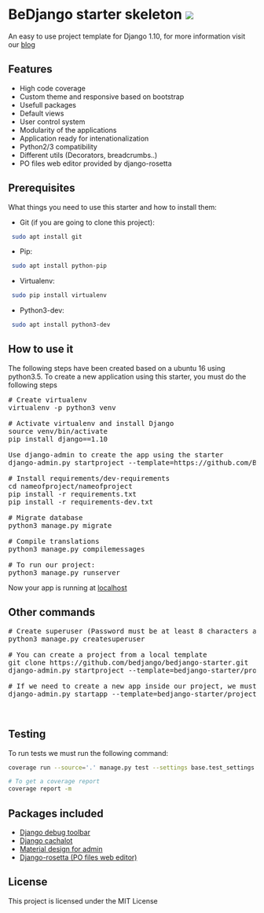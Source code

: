 # BeDjango starter skeleton ![](http://www.bedjango.com/static/images/logo-bedjango.svg)

An easy to use project template for Django 1.10, for more information visit our [blog](http://www.bedjango.com/blog/create-django-application-bedjango-starter/)

## Features
 - High code coverage
 - Custom theme and responsive based on bootstrap
 - Usefull packages
 - Default views
 - User control system
 - Modularity of the applications
 - Application ready for intenationalization
 - Python2/3 compatibility
 - Different utils (Decorators, breadcrumbs..)
 - PO files web editor provided by django-rosetta
 
## Prerequisites
What things you need to use this starter and how to install them:
 - Git (if you are going to clone this project):
 
```sh
 sudo apt install git
```
 - Pip:
 
```sh
 sudo apt install python-pip
```

 - Virtualenv:
 
```sh
 sudo pip install virtualenv
```

 - Python3-dev:
 
```sh
 sudo apt install python3-dev
```

## How to use it

The following steps have been created based on a ubuntu 16 using python3.5. To create a new application using this starter, you must do the following steps

<pre>
# Create virtualenv
virtualenv -p python3 venv

# Activate virtualenv and install Django
source venv/bin/activate
pip install django==1.10

Use django-admin to create the app using the starter
django-admin.py startproject --template=https://github.com/BeDjango/bedjango-starter/archive/master.zip --extension=py,rst,yml <b>{{nameofproject}}</b>

# Install requirements/dev-requirements
cd nameofproject/nameofproject
pip install -r requirements.txt
pip install -r requirements-dev.txt

# Migrate database 
python3 manage.py migrate

# Compile translations
python3 manage.py compilemessages

# To run our project:
python3 manage.py runserver
</pre>

Now your app is running at [localhost](http://localhost:8000)

## Other commands

<pre>
# Create superuser (Password must be at least 8 characters and contain letters, numbers and special characters !-·$%/()=?)
python3 manage.py createsuperuser

# You can create a project from a local template
git clone https://github.com/bedjango/bedjango-starter.git
django-admin.py startproject --template=bedjango-starter/project_name --extension=py,rst,yml <b>{{nameofproject}}</b>

# If we need to create a new app inside our project, we must clone this repo and run following command:
django-admin.py startapp --template=bedjango-starter/project_name/project_name --extension=py,rst,yml <b>{{nameofapp}}</b>


</pre>
## Testing

To run tests we must run the following command:
```sh
coverage run --source='.' manage.py test --settings base.test_settings

# To get a coverage report
coverage report -m

```

## Packages included

 - [Django debug toolbar](http://django-debug-toolbar.readthedocs.io/en/stable/)
 - [Django cachalot](http://django-cachalot.readthedocs.io/en/latest/)
 - [Material design for admin](http://forms.viewflow.io/)
 - [Django-rosetta (PO files web editor)](https://django-rosetta.readthedocs.io/en/latest/)

## License

This project is licensed under the MIT License
